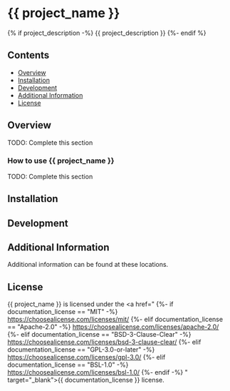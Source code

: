 # {{ project_name }}

<!-- BEGIN: Exclude Package -->
<!-- [BEGIN] Badges -->
<!-- [END] Badges -->
<!-- END: Exclude Package -->

{% if project_description -%}
{{ project_description }}
{%- endif %}

<!-- BEGIN: Exclude Package -->
## Contents
- [Overview](#overview)
- [Installation](#installation)
- [Development](#development)
- [Additional Information](#additional-information)
- [License](#license)
<!-- END: Exclude Package -->

## Overview
TODO: Complete this section

### How to use {{ project_name }}
TODO: Complete this section

<!-- BEGIN: Exclude Package -->
## Installation
<!-- [BEGIN] Installation -->
<!-- [END] Installation -->

## Development
<!-- [BEGIN] Development -->
<!-- [END] Development -->

<!-- END: Exclude Package -->

## Additional Information
Additional information can be found at these locations.

<!-- [BEGIN] Additional Information -->
<!-- [END] Additional Information -->

## License

{{ project_name }} is licensed under the <a href="
{%- if documentation_license == "MIT" -%}
    https://choosealicense.com/licenses/mit/
{%- elif documentation_license == "Apache-2.0" -%}
    https://choosealicense.com/licenses/apache-2.0/
{%- elif documentation_license == "BSD-3-Clause-Clear" -%}
    https://choosealicense.com/licenses/bsd-3-clause-clear/
{%- elif documentation_license == "GPL-3.0-or-later" -%}
    https://choosealicense.com/licenses/gpl-3.0/
{%- elif documentation_license == "BSL-1.0" -%}
    https://choosealicense.com/licenses/bsl-1.0/
{%- endif -%}
" target="_blank">{{ documentation_license }}</a> license.
